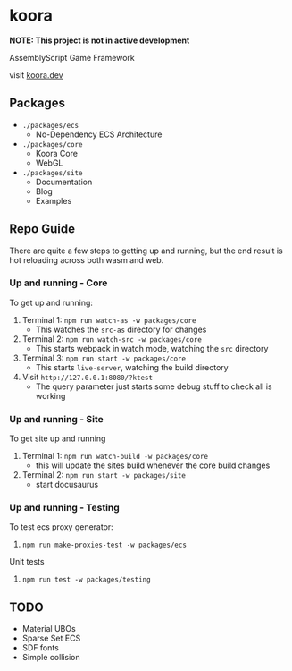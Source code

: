 # koora

**NOTE: This project is not in active development**

AssemblyScript Game Framework

visit [koora.dev](https://koora.dev)

## Packages

- `./packages/ecs`
  - No-Dependency ECS Architecture
- `./packages/core`
  - Koora Core
  - WebGL
- `./packages/site`
  - Documentation
  - Blog
  - Examples

## Repo Guide

There are quite a few steps to getting up and running, but the end result is hot reloading across both wasm and web.

### Up and running - Core

To get up and running:
1. Terminal 1: `npm run watch-as -w packages/core`
   - This watches the `src-as` directory for changes
2. Terminal 2: `npm run watch-src -w packages/core`
   - This starts webpack in watch mode, watching the `src` directory
4. Terminal 3: `npm run start -w packages/core`
   - This starts `live-server`, watching the build directory
5. Visit `http://127.0.0.1:8080/?ktest`
	- The query parameter just starts some debug stuff to check all is working

### Up and running - Site

To get site up and running
1. Terminal 1: `npm run watch-build -w packages/core`
	- this will update the sites build whenever the core build changes
2. Terminal 2: `npm run start -w packages/site`
	- start docusaurus

### Up and running - Testing

To test ecs proxy generator:
1. `npm run make-proxies-test -w packages/ecs`

Unit tests
1. `npm run test -w packages/testing`

## TODO
- Material UBOs
- Sparse Set ECS
- SDF fonts
- Simple collision
